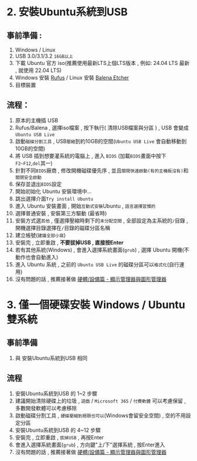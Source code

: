 # 2. 安裝Ubuntu系統到USB
## 事前準備 : 
1. Windows / Linux
2. USB 3.0/3.1/3.2 `16GB以上`
3. 下載 Ubuntu 官方 iso(推薦使用最新LTS上個LTS版本 , 例如: 24.04 LTS 最新 , 就使用 22.04 LTS)
4. Windows 安裝 [Rufus](https://rufus.ie/zh_TW/) / Linux 安裝 [Balena Etcher](https://www.balena.io/etcher/)
5. 目標裝置
## 流程：
1. 原本的主機插 USB
2. Rufus/Balena , 選擇iso檔案 , 按下執行( 清除USB檔案與分區 ) , USB 會變成 `Ubuntu USB Live` 
3. 啟動`磁碟分割工具` , USB`壓縮`到約10GB的空間(`Ubuntu USB Live` 會自動移動到10GB的空間)
4. 將 USB 插到想要灌系統的電腦上 , 進入 `BIOS` (加載`BIOS`畫面中按下`F2~F12`,`del`其一)
5. 針對不同`BIOS`廠商 , 修改開機磁碟優先序 , 並且`關閉快速啟動(有的主機板沒有)`和`關閉安全啟動`
6. 保存並退出`BIOS`設定
7. 開始初始化 Ubuntu 安裝環境中...
8. 跳出選擇介面`Try install Ubuntu`
9. 進入 Ubuntu 安裝畫面 , 開始`互動式安裝`Ubuntu , `語言選擇習慣的`
10. 選擇普通安裝 , 安裝第三方驅動 (最省時)
11. 安裝方式選`其他` , 僅選擇壓縮時剩下的`未分配空間` , 全部設定為主系統的`/`目錄 , 開機選擇目錄選擇在`/`目錄的磁碟分區名稱
12. 建立帳號(`建議全部小寫`)
13. 安裝完 , 立即重啟 , **不要拔掉USB , 直接按Enter** 
14. 若有其他系統(Windows) , 會進入選擇系統畫面(`grub`) , 選擇 Ubuntu 開機(不動作也會自動進入)
15. 進入 Ubuntu 系統 , 之前的 `Ubuntu USB Live` 的磁碟分區可以`格式化`(自行運用)
16. 沒有問題的話 , 推薦接著做 [硬體/設備篇 - 顯示管理器與圖形管理器](./display_manager_and_graphics_manager.md)
# 3. 僅一個硬碟安裝 Windows / Ubuntu 雙系統
## 事前準備
1. 與 安裝Ubuntu系統到USB 相同
## 流程
1. 安裝Ubuntu系統到USB 的 1~2 步驟  
2. 建議開始清除硬碟上的垃圾 , `遊戲` / `Microsoft 365` / `付費軟體` 可以考慮保留 , 多數開發軟體可以考慮移除  
3. 啟動磁碟分割工具 , `硬碟壓縮到極限也可以`(Windows會留安全空間) , 空的不用設定分區
4. 安裝Ubuntu系統到USB 的 4~12 步驟  
5. 安裝完 , 立即重啟 , `拔掉USB` , 再按Enter
6. 會進入選擇系統畫面(`grub`) , 方向鍵"上/下"選擇系統 , 按Enter進入
7. 沒有問題的話 , 推薦接著做 [硬體/設備篇 - 顯示管理器與圖形管理器](./display_manager_and_graphics_manager.md)

